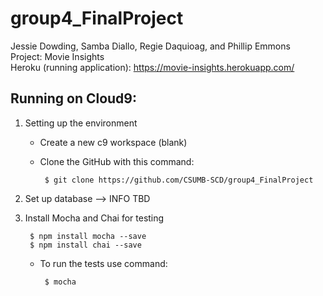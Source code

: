 # group4_FinalProject
Jessie Dowding, Samba Diallo, Regie Daquioag, and Phillip Emmons <br>
Project: Movie Insights <br>
Heroku (running application): https://movie-insights.herokuapp.com/


## Running on Cloud9: <br>

1. Setting up the environment
    - Create a new c9 workspace (blank)
    - Clone the GitHub with this command: 
        
           $ git clone https://github.com/CSUMB-SCD/group4_FinalProject
        
2. Set up database --> INFO TBD 

3. Install Mocha and Chai for testing

        $ npm install mocha --save
        $ npm install chai --save
        
    - To run the tests use command: 
        
           $ mocha